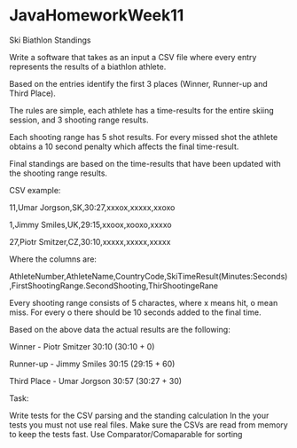 # JavaHomeworkWeek11

Ski Biathlon Standings

Write a software that takes as an input a CSV file where every entry represents the results of a biathlon athlete.

Based on the entries identify the first 3 places (Winner, Runner-up and Third Place).



The rules are simple, each athlete has a time-results for the entire skiing session, and 3 shooting range results.

Each shooting range has 5 shot results. For every missed shot the athlete obtains a 10 second penalty which affects the final time-result.

Final standings are based on the time-results that have been updated with the shooting range results.



CSV example:

11,Umar Jorgson,SK,30:27,xxxox,xxxxx,xxoxo

1,Jimmy Smiles,UK,29:15,xxoox,xooxo,xxxxo

27,Piotr Smitzer,CZ,30:10,xxxxx,xxxxx,xxxxx



Where the columns are:

AthleteNumber,AthleteName,CountryCode,SkiTimeResult(Minutes:Seconds),FirstShootingRange.SecondShooting,ThirShootingeRane

Every shooting range consists of 5 charactes, where x means hit, o mean miss. For every o there should be 10 seconds added to the final time.

Based on the above data the actual results are the following:

Winner - Piotr Smitzer 30:10 (30:10 + 0)

Runner-up - Jimmy Smiles 30:15 (29:15 + 60)

Third Place - Umar Jorgson 30:57 (30:27 + 30)



Task:

Write tests for the CSV parsing and the standing calculation
In the your tests you must not use real files. Make sure the CSVs are read from memory to keep the tests fast.
Use Comparator/Comaparable for sorting

